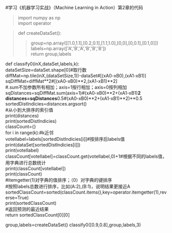 #学习《机器学习实战》（Machine Learning in Action）第2章的代码  

>import numpy as np  
>import operator  

>def createDataSet():  
>>    group=np.array([[1.0,1.1],[0.2,0.1],[1.1,1.0],[0,0],[0,0.1],[0.1,0]])  
    labels=np.array(['A','B','A','B','B','B'])  
    return group,labels  

def classify0(inX,dataSet,labels,k):  
    dataSetSize=dataSet.shape[0]#取行数  
    diffMat=np.tile(inX,(dataSetSize,1))-dataSet#[(xA0-xB0),(xA1-xB1)]  
    sqDiffMat=diffMat**2#[(xA0-xB0)**2,(xA1-xB1)**2]  
    #.sum不加参数所有相加；axis=1按行相加；axis=0按列相加  
    sqDistances=sqDiffMat.sum(axis=1)#(xA0-xB0)**2+(xA1-xB1)**2  
    distances=sqDistances**0.5#(xA0-xB0)**2+(xA1-xB1)**2)**0.5  
    sortedDistIndicies=distances.argsort()  
    #从小到大排序的索引值  
    print(distances)  
    print(sortedDistIndicies)  
    classCount={}  
    for i in range(k):#k近邻  
        voteIlabel=labels[sortedDistIndicies[i]]#按排序后labels值  
        print(dataSet[sortedDistIndicies[i]])  
        print(voteIlabel)  
        classCount[voteIlabel]=classCount.get(voteIlabel,0)+1#根据不同的labels值，用字典进行总数统计  
        print(classCount[voteIlabel])  
    print(classCount)  
    #itemgetter(1)对字典的值排序；（0）对字典的键排序  
    #按照labels总数进行排序，比如(A:2),(B:1)，说明结果更接近A  
    sortedClassCount=sorted(classCount.items(),key=operator.itemgetter(1),reverse=True)  
    print(sortedClassCount)  
    #返回预测的最近结果  
    return sortedClassCount[0][0]  

group,labels=createDataSet()
classify0([0.9,0.8],group,labels,3)
